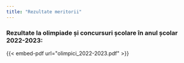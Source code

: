```yaml
---
title: "Rezultate meritorii"
---
```



### Rezultate la olimpiade și concursuri școlare în anul școlar 2022-2023:

{{< embed-pdf url="olimpici_2022-2023.pdf"  >}}

